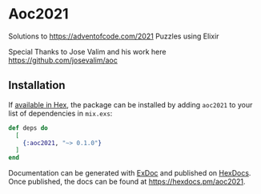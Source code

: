 # Aoc2021

Solutions to https://adventofcode.com/2021 Puzzles using Elixir

Special Thanks to Jose Valim and his work here https://github.com/josevalim/aoc

## Installation

If [available in Hex](https://hex.pm/docs/publish), the package can be installed
by adding `aoc2021` to your list of dependencies in `mix.exs`:

```elixir
def deps do
  [
    {:aoc2021, "~> 0.1.0"}
  ]
end
```

Documentation can be generated with [ExDoc](https://github.com/elixir-lang/ex_doc)
and published on [HexDocs](https://hexdocs.pm). Once published, the docs can
be found at <https://hexdocs.pm/aoc2021>.

